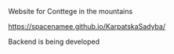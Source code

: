 Website for Conttege in the mountains

  https://spacenamee.github.io/KarpatskaSadyba/

  Backend is being developed
